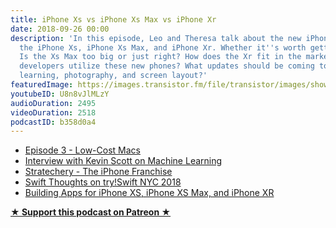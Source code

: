```yaml
---
title: iPhone Xs vs iPhone Xs Max vs iPhone Xr
date: 2018-09-26 00:00
description: 'In this episode, Leo and Theresa talk about the new iPhones for 2018:
  the iPhone Xs, iPhone Xs Max, and iPhone Xr. Whether it''s worth getting the Xs?
  Is the Xs Max too big or just right? How does the Xr fit in the market? How can
  developers utilize these new phones? What updates should be coming to apps in machine
  learning, photography, and screen layout?'
featuredImage: https://images.transistor.fm/file/transistor/images/show/122/full_1533929410-artwork.jpg
youtubeID: U8n8vJlMLzY
audioDuration: 2495
videoDuration: 2518
podcastID: b358d0a4
---
```

<ul>
<li><a href="http://www.empowerapps.show/episodes/low-cost-macs-macbook-air-mac-mini">Episode 3 - Low-Cost Macs</a></li>
<li><a href="https://brightdigit.com/blog/2018/09/20/machine-learning-business-applications-with-kevin-scott/">Interview with Kevin Scott on Machine Learning</a></li>
<li><a href="https://stratechery.com/2018/the-iphone-franchise/">Stratechery - The iPhone Franchise</a></li>
<li><a href="https://learningswift.brightdigit.com/swift-thoughts-tryswift-nyc-2018/">Swift Thoughts on try!Swift NYC 2018</a></li>
<li><a href="https://developer.apple.com/videos/play/tech-talks/207/">Building Apps for iPhone XS, iPhone XS Max, and iPhone XR</a></li>
</ul><p><strong><a href="https://www.patreon.com/empowerappsshow" rel="payment" title="★ Support this podcast on Patreon ★">★ Support this podcast on Patreon ★</a></strong></p>
      
